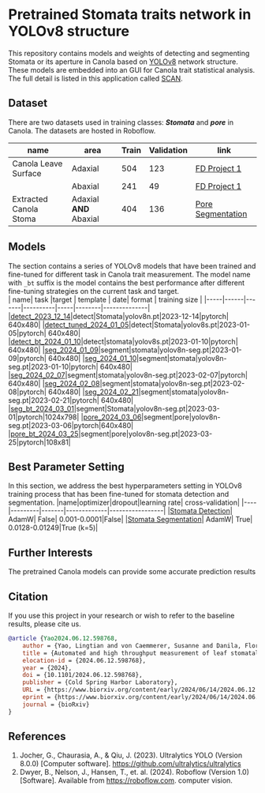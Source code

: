 # Pretrained Stomata traits network in YOLOv8 structure

This repository contains models and weights of detecting and segmenting Stomata or its aperture in Canola based on [YOLOv8](https://docs.ultralytics.com/) network structure. 
These models are embedded into an GUI for Canola trait statistical analysis. The full detail is listed in this application called [SCAN](https://github.com/William-Yao0993/SCAN). 




## Dataset

There are two datasets used in training classes: ***Stomata*** and ***pore*** in Canola. The datasets are hosted in Roboflow. 

| name | area | Train | Validation | link|
|------|------|-------|------------|-----|
| Canola Leave Surface | Adaxial | 504 | 123 | [FD Project 1](https://app.roboflow.com/danila-lab/fd-project-1)|
|                      | Abaxial | 241 | 49 |[FD Project 1](https://app.roboflow.com/danila-lab/fd-project-1)|
| Extracted Canola Stoma| Adaxial **AND** Abaxial | 404 | 136 |[Pore Segmentation](https://app.roboflow.com/danila-lab/pore-segmentation)

## Models

The section contains a series of YOLOv8 models that have been trained and fine-tuned  for different task in Canola trait measurement. The model name with `_bt` suffix is the model contains the best performance after different fine-tuning strategies on the current task and target.   
| name| task |target | template | date| format | training size |
|-----|------|-------|----------|-----|--------|--------------|
|[detect_2023_12_14](models/detect_2023_12_14.pt)|detect|Stomata|yolov8n.pt|2023-12-14|pytorch| 640x480|
|[detect_tuned_2024_01_05](models/detect_tuned_2024_01_05.pt)|detect|Stomata|yolov8s.pt|2023-01-05|pytorch| 640x480|
|[detect_bt_2024_01_10](models/detect_bt_2024_01_10.pt)|detect|stomata|yolov8s.pt|2023-01-10|pytorch| 640x480|
|[seg_2024_01_09](models/seg_2024_01_09.pt)|segment|stomata|yolov8n-seg.pt|2023-01-09|pytorch| 640x480|
|[seg_2024_01_10](models/seg_2024_01_10.pt)|segment|stomata|yolov8n-seg.pt|2023-01-10|pytorch| 640x480|
|[seg_2024_02_07](models/seg_2024_02_07.pt)|segment|stomata|yolov8n-seg.pt|2023-02-07|pytorch| 640x480|
|[seg_2024_02_08](models/seg_2024_02_08.pt)|segment|stomata|yolov8n-seg.pt|2023-02-08|pytorch| 640x480|
|[seg_2024_02_21](models/seg_2024_02_21.pt)|segment|stomata|yolov8n-seg.pt|2023-02-21|pytorch| 640x480|
|[seg_bt_2024_03_01](models/seg_bt_2024_03_01.pt)|segment|Stomata|yolov8n-seg.pt|2023-03-01|pytorch|1024x798|
|[pore_2024_03_06](models/pore_2024_03_06.pt)|segment|pore|yolov8n-seg.pt|2023-03-06|pytorch|640x480|
|[pore_bt_2024_03_25](models/pore_bt_2024_03_25.pt)|segment|pore|yolov8n-seg.pt|2023-03-25|pytorch|108x81|


## Best Parameter Setting 
In this section, we address the best hyperparameters setting in YOLOv8 training process that has been fine-tuned for stomata detection and segmentation.
|name|optimizer|dropout|learning rate| cross-validation|
|----|---------|-------|-------------|-----------------|
|[Stomata Detection](hyp/stomata/detect/best_hyperparameters.yaml)| AdamW| False| 0.001-0.0001|False| 
|[Stomata Segmentation](hyp/stomata/segment/best_hyperparameters.yaml)| AdamW| True| 0.0128-0.01249|True (k=5)| 

## Further Interests
The pretrained Canola models can provide some accurate prediction results 
## Citation

If you use this project in your research or wish to refer to the baseline results, please cite us.

```bibtex
@article {Yao2024.06.12.598768,
	author = {Yao, Lingtian and von Caemmerer, Susanne and Danila, Florence R},
	title = {Automated and high throughput measurement of leaf stomatal traits in canola},
	elocation-id = {2024.06.12.598768},
	year = {2024},
	doi = {10.1101/2024.06.12.598768},
	publisher = {Cold Spring Harbor Laboratory},
	URL = {https://www.biorxiv.org/content/early/2024/06/14/2024.06.12.598768},
	eprint = {https://www.biorxiv.org/content/early/2024/06/14/2024.06.12.598768.full.pdf},
	journal = {bioRxiv}
}

```

## References
1. Jocher, G., Chaurasia, A., & Qiu, J. (2023). Ultralytics YOLO (Version 8.0.0) [Computer software]. https://github.com/ultralytics/ultralytics
2. Dwyer, B., Nelson, J., Hansen, T., et. al. (2024). Roboflow (Version 1.0) [Software]. Available from https://roboflow.com. computer vision.